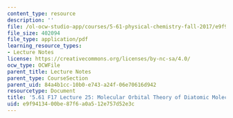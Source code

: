 ```yaml
---
content_type: resource
description: ''
file: /ol-ocw-studio-app/courses/5-61-physical-chemistry-fall-2017/e9f9413400be87f6a0a512e757d52e3c_MIT5_61F17_lec25.pdf
file_size: 402094
file_type: application/pdf
learning_resource_types:
- Lecture Notes
license: https://creativecommons.org/licenses/by-nc-sa/4.0/
ocw_type: OCWFile
parent_title: Lecture Notes
parent_type: CourseSection
parent_uid: 84a4b1cc-10b0-e743-a24f-06e70616d942
resourcetype: Document
title: '5.61 F17 Lecture 25: Molecular Orbital Theory of Diatomic Molecules II'
uid: e9f94134-00be-87f6-a0a5-12e757d52e3c
---
```

